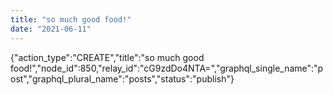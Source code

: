 ```yaml
---
title: "so much good food!"
date: "2021-06-11"
---
```


{"action\_type":"CREATE","title":"so much good food!","node\_id":850,"relay\_id":"cG9zdDo4NTA=","graphql\_single\_name":"post","graphql\_plural\_name":"posts","status":"publish"}
